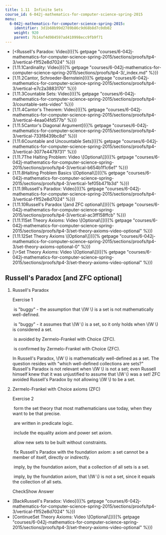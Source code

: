 ```yaml
---
title: 1.11  Infinite Sets
course_id: 6-042j-mathematics-for-computer-science-spring-2015
menu:
  6-042j-mathematics-for-computer-science-spring-2015:
    identifier: 3d1b60b99d2789b86c9d68b8d7c0db02
    weight: 920
    parent: 7b14af4d984597ad410998ecc9fb9f71
---
```

*   [<Russell's Paradox: Video]({{% getpage "courses/6-042j-mathematics-for-computer-science-spring-2015/sections/proofs/tp4-3/vertical-f1f52e8d7024" %}})
*   [1.11.1Cardinality: Video]({{% getpage "courses/6-042j-mathematics-for-computer-science-spring-2015/sections/proofs/tp4-3/_index.md" %}})
*   [1.11.2Cantor, Schroeder-Bernstein]({{% getpage "courses/6-042j-mathematics-for-computer-science-spring-2015/sections/proofs/tp4-3/vertical-e7c2a3883170" %}})
*   [1.11.3Countable Sets: Video]({{% getpage "courses/6-042j-mathematics-for-computer-science-spring-2015/sections/proofs/tp4-3/countable-sets-video" %}})
*   [1.11.4Cantor's Theorem: Video]({{% getpage "courses/6-042j-mathematics-for-computer-science-spring-2015/sections/proofs/tp4-3/vertical-4eaa04fd577b" %}})
*   [1.11.5Cantor's Diagonal Argument]({{% getpage "courses/6-042j-mathematics-for-computer-science-spring-2015/sections/proofs/tp4-3/vertical-733f8439bc8d" %}})
*   [1.11.6Countable and Uncountable Sets]({{% getpage "courses/6-042j-mathematics-for-computer-science-spring-2015/sections/proofs/tp4-3/vertical-3077e4479731" %}})
*   [1.11.7The Halting Problem: Video \\\[Optional\\\]]({{% getpage "courses/6-042j-mathematics-for-computer-science-spring-2015/sections/proofs/tp4-3/vertical-b654b1f1c6e1" %}})
*   [1.11.8Halting Problem Basics \\\[Optional\\\]]({{% getpage "courses/6-042j-mathematics-for-computer-science-spring-2015/sections/proofs/tp4-3/vertical-1ef05b471b3d" %}})
*   [1.11.9Russell's Paradox: Video]({{% getpage "courses/6-042j-mathematics-for-computer-science-spring-2015/sections/proofs/tp4-3/vertical-f1f52e8d7024" %}})
*   [1.11.10Russell's Paradox \\\[and ZFC optional\\\]]({{% getpage "courses/6-042j-mathematics-for-computer-science-spring-2015/sections/proofs/tp4-3/vertical-ac3ff158ffcb" %}})
*   [1.11.11Set Theory Axioms: Video \\\[Optional\\\]]({{% getpage "courses/6-042j-mathematics-for-computer-science-spring-2015/sections/proofs/tp4-3/set-theory-axioms-video-optional" %}})
*   [1.11.12Set Theory Axioms \\\[Optional\\\]]({{% getpage "courses/6-042j-mathematics-for-computer-science-spring-2015/sections/proofs/tp4-3/set-theory-axioms-optional-0" %}})
*   [\\>Set Theory Axioms: Video \\\[Optional\\\]]({{% getpage "courses/6-042j-mathematics-for-computer-science-spring-2015/sections/proofs/tp4-3/set-theory-axioms-video-optional" %}})

Russell's Paradox \[and ZFC optional\]
--------------------------------------

  

1.  Russell's Paradox
    
    Exercise 1
    
    &nbsp;is "buggy" - the assumption that \\(W \\) is a set is not mathematically well-defined.&nbsp;
    
    &nbsp;is "buggy" - it assumes that \\(W \\) is a set, so it only holds when \\(W \\) is considered a set.&nbsp;
    
    &nbsp;is avoided by Zermelo-Frankel with Choice (ZFC).&nbsp;
    
    &nbsp;is confirmed by Zermelo-Frankel with Choice (ZFC).&nbsp;
    
    In Russell's Paradox, \\(W \\) is mathematically well-defined as a set. The question resides with "which well-defined collections are sets?" Russell's Paradox is not relevant when \\(W \\) is not a set; even Russell himself knew that it was unjustified to assume that \\(W \\) was a set! ZFC avoided Russell's Paradox by not allowing \\(W \\) to be a set.
    
2.  Zermelo-Frankel with Choice axioms (ZFC)
    
    Exercise 2
    
    &nbsp;form the set theory that most mathematicians use today, when they want to be that precise.&nbsp;
    
    &nbsp;are written in predicate logic.&nbsp;
    
    &nbsp;include the equality axiom and power set axiom.&nbsp;
    
    &nbsp;allow new sets to be built without constraints.&nbsp;
    
    &nbsp;fix Russell's Paradox with the foundation axiom: a set cannot be a member of itself, directly or indirectly.&nbsp;
    
    &nbsp;imply, by the foundation axiom, that a collection of all sets is a set.&nbsp;
    
    &nbsp;imply, by the foundation axiom, that \\(W \\) is not a set, since it equals the collection of all sets.&nbsp;
    
    CheckShow Answer
    

*   [BackRussell's Paradox: Video]({{% getpage "courses/6-042j-mathematics-for-computer-science-spring-2015/sections/proofs/tp4-3/vertical-f1f52e8d7024" %}})
*   [ContinueSet Theory Axioms: Video \\\[Optional\\\]]({{% getpage "courses/6-042j-mathematics-for-computer-science-spring-2015/sections/proofs/tp4-3/set-theory-axioms-video-optional" %}})